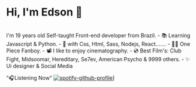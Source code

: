 Hi, I'm Edson :wave:
==============
<br>
I'm 19 years old Self-taught Front-end developer from Brazil.
- 📚 Learning Javascript & Python.
- 🎯 with Css, Html, Sass, Nodejs, React.......
- 🏴‍☠️ One Piece Fanboy.
- 📽 I like to enjoy cinematography.
- 💿 Best Film's: Club Fight, Midsoomar, Hereditary, Se7ev, American Psycho & 9999 others.
- ✨ Ui designer & Social Media
</br>

"🎧Listening Now"
[![spotify-github-profile](https://spotify-github-profile.vercel.app/api/view?uid=vjgcapwajna68y8r09jxrsce8&cover_image=true&theme=default&bar_color=c11515&bar_color_cover=false)](https://github.com/kittinan/spotify-github-profile)]
